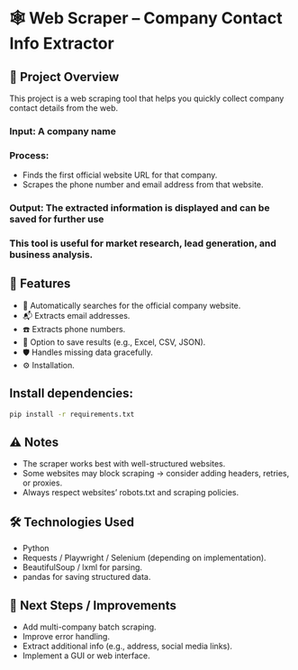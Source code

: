 # 🕸️ Web Scraper – Company Contact Info Extractor
## 📖 Project Overview
This project is a web scraping tool that helps you quickly collect company contact details from the web.

### Input: A company name

### Process:
- Finds the first official website URL for that company.
- Scrapes the phone number and email address from that website.
### Output: The extracted information is displayed and can be saved for further use

### This tool is useful for market research, lead generation, and business analysis.

## 🚀 Features
- 🔎 Automatically searches for the official company website.
- 📬 Extracts email addresses.
- ☎️ Extracts phone numbers.
- 💾 Option to save results (e.g., Excel, CSV, JSON).
- 🛡️ Handles missing data gracefully.
- ⚙️ Installation.

## Install dependencies:

```bash
pip install -r requirements.txt
```

## ⚠️ Notes
- The scraper works best with well-structured websites.
- Some websites may block scraping → consider adding headers, retries, or proxies.
- Always respect websites’ robots.txt and scraping policies.

## 🛠️ Technologies Used
- Python
- Requests / Playwright / Selenium (depending on implementation).
- BeautifulSoup / lxml for parsing.
- pandas for saving structured data.

## 📌 Next Steps / Improvements
- Add multi-company batch scraping.
- Improve error handling.
- Extract additional info (e.g., address, social media links).
- Implement a GUI or web interface.
